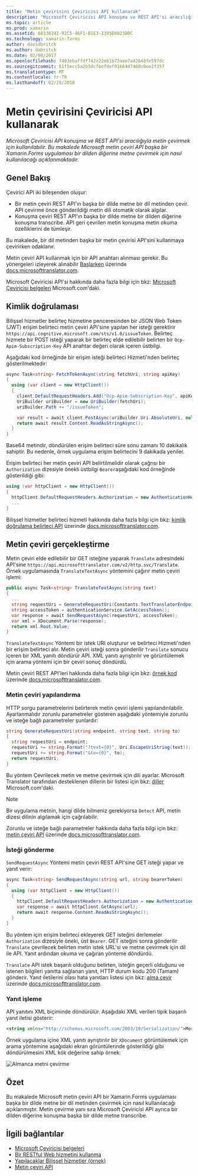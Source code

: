 ```yaml
---
title: "Metin çevirisini Çeviricisi API kullanarak"
description: "Microsoft Çeviricisi API konuşma ve REST API'si aracılığıyla metin çevirmek için kullanılabilir. Bu makalede Microsoft metin çeviri API başka bir Xamarin.Forms uygulaması bir dilden diğerine metne çevirmek için nasıl kullanılacağı açıklanmaktadır."
ms.topic: article
ms.prod: xamarin
ms.assetid: 68330242-92C5-46F1-B1E3-2395D8823B0C
ms.technology: xamarin-forms
author: davidbritch
ms.author: dabritch
ms.date: 02/08/2017
ms.openlocfilehash: f403ebaffdf742c22e61b73aee7a42648fe597dc
ms.sourcegitcommit: 61f5ecc5a2b5dcfbefdef91664d7460c0ee2f357
ms.translationtype: MT
ms.contentlocale: tr-TR
ms.lasthandoff: 02/28/2018
---
```

# <a name="text-translation-using-the-translator-api"></a>Metin çevirisini Çeviricisi API kullanarak

_Microsoft Çeviricisi API konuşma ve REST API'si aracılığıyla metin çevirmek için kullanılabilir. Bu makalede Microsoft metin çeviri API başka bir Xamarin.Forms uygulaması bir dilden diğerine metne çevirmek için nasıl kullanılacağı açıklanmaktadır._

## <a name="overview"></a>Genel Bakış

Çevirici API iki bileşenden oluşur:

- Bir metin çeviri REST API'ın başka bir dilde metne bir dil metinden çevir. API çevirme önce gönderildiği metin dili otomatik olarak algılar.
- Konuşma çeviri REST API'ın başka bir dilde metne bir dilden diğerine konuşma transcribe. API geri çevrilen metin konuşma metin okuma özelliklerini de tümleşir.

Bu makalede, bir dil metinden başka bir metin çevirisi API'sini kullanmaya çevirirken odaklanır.

Metin çeviri API kullanmak için bir API anahtarı alınması gerekir. Bu yönergeleri izleyerek alınabilir [Başlarken](http://docs.microsofttranslator.com/text-translate.html) üzerinde [docs.microsofttranslator.com](http://docs.microsofttranslator.com/).

Microsoft Çeviricisi API'si hakkında daha fazla bilgi için bkz: [Microsoft Çeviricisi belgeleri](https://www.microsoft.com/cognitive-services/translator-api/documentation/TranslatorInfo/overview) Microsoft.com'daki.

## <a name="authentication"></a>Kimlik doğrulaması

Bilişsel hizmetler belirteç hizmetine penceresinden bir JSON Web Token (JWT) erişim belirteci metin çeviri API'sine yapılan her isteği gerektirir `https://api.cognitive.microsoft.com/sts/v1.0/issueToken`. Belirteç hizmete bir POST isteği yaparak bir belirteç elde edilebilir belirten bir `Ocp-Apim-Subscription-Key` API anahtar değeri olarak içeren üstbilgi.

Aşağıdaki kod örneğinde bir erişim isteği belirteci Hizmeti'nden belirteç gösterilmektedir:

```csharp
async Task<string> FetchTokenAsync(string fetchUri, string apiKey)
{
  using (var client = new HttpClient())
  {
    client.DefaultRequestHeaders.Add("Ocp-Apim-Subscription-Key", apiKey);
    UriBuilder uriBuilder = new UriBuilder(fetchUri);
    uriBuilder.Path += "/issueToken";

    var result = await client.PostAsync(uriBuilder.Uri.AbsoluteUri, null);
    return await result.Content.ReadAsStringAsync();
  }
}
```

Base64 metindir, döndürülen erişim belirteci süre sonu zamanı 10 dakikalık sahiptir. Bu nedenle, örnek uygulama erişim belirtecini 9 dakikada yeniler.

Erişim belirteci her metin çeviri API belirtilmelidir olarak çağrısı bir `Authorization` dizesiyle önekli üstbilgi `Bearer`aşağıdaki kod örneğinde gösterildiği gibi:

```csharp
using (var httpClient = new HttpClient())
{
  httpClient.DefaultRequestHeaders.Authorization = new AuthenticationHeaderValue("Bearer", bearerToken);
  ...
}  
```

Bilişsel hizmetler belirteci hizmeti hakkında daha fazla bilgi için bkz: [kimlik doğrulama belirteci API](http://docs.microsofttranslator.com/oauth-token.html) üzerinde [docs.microsofttranslator.com](http://docs.microsofttranslator.com/).

## <a name="performing-text-translation"></a>Metin çeviri gerçekleştirme

Metin çeviri elde edilebilir bir GET isteğine yaparak `Translate` adresindeki API'sine `https://api.microsofttranslator.com/v2/http.svc/Translate`. Örnek uygulamasında `TranslateTextAsync` yöntemini çağırır metin çeviri işlemi:

```csharp
public async Task<string> TranslateTextAsync(string text)
{
  ...
  string requestUri = GenerateRequestUri(Constants.TextTranslatorEndpoint, text, "en", "de");
  string accessToken = authenticationService.GetAccessToken();
  var response = await SendRequestAsync(requestUri, accessToken);
  var xml = XDocument.Parse(response);
  return xml.Root.Value;
}
```

`TranslateTextAsync` Yöntemi bir istek URI oluşturur ve belirteci Hizmeti'nden bir erişim belirteci alır. Metin çeviri isteği sonra gönderilir `Translate` sonucu içeren bir XML yanıtı döndürür API. XML yanıtı ayrıştırılır ve görüntülemek için arama yöntemi için bir çeviri sonuç döndürdü.

Metin çeviri REST API'leri hakkında daha fazla bilgi için bkz: [örnek kod](http://docs.microsofttranslator.com/text-translate.html#/default) üzerinde [docs.microsofttranslator.com](http://docs.microsofttranslator.com/).

### <a name="configuring-text-translation"></a>Metin çeviri yapılandırma

HTTP sorgu parametrelerini belirterek metin çeviri işlemi yapılandırılabilir. Ayarlanmalıdır zorunlu parametreler gösteren aşağıdaki yöntemiyle zorunlu ve isteğe bağlı parametreler şunlardır:

```csharp
string GenerateRequestUri(string endpoint, string text, string to)
{
  string requestUri = endpoint;
  requestUri += string.Format("?text={0}", Uri.EscapeUriString(text));
  requestUri += string.Format("&to={0}", to);
  return requestUri;
}
```

Bu yöntem Çevrilecek metin ve metne çevirmek için dili ayarlar. Microsoft Translator tarafından desteklenen dillerin bir listesi için bkz: [diller](https://www.microsoft.com/translator/languages.aspx) Microsoft.com'daki.

> [!NOTE]
> Bir uygulama metnin, hangi dilde bilmeniz gerekiyorsa `Detect` API, metin dizesi dilinin algılamak için çağrılabilir.

Zorunlu ve isteğe bağlı parametreler hakkında daha fazla bilgi için bkz: [metin çeviri API](http://docs.microsofttranslator.com/text-translate.html#!/default/get_Translate) üzerinde [docs.microsofttranslator.com](http://docs.microsofttranslator.com/).

### <a name="sending-the-request"></a>İsteği gönderme

`SendRequestAsync` Yöntemi metin çeviri REST API'sine GET isteği yapar ve yanıt verir:

```csharp
async Task<string> SendRequestAsync(string url, string bearerToken)
{
  using (var httpClient = new HttpClient())
  {
    httpClient.DefaultRequestHeaders.Authorization = new AuthenticationHeaderValue("Bearer", bearerToken);
    var response = await httpClient.GetAsync(url);
    return await response.Content.ReadAsStringAsync();
  }
}
```

Bu yöntem için erişim belirteci ekleyerek GET isteğini derlemeler `Authorization` dizesiyle öneki, üst `Bearer`. GET isteğini sonra gönderilir `Translate` çevrilecek belirten metin istek URL'si ve metne çevirmek için dil ile API. Yanıt ardından okuma ve çağıran yönteme döndürdü.

`Translate` API istek başarılı olduğunu belirten, isteğin geçerli olduğunu ve istenen bilgileri yanıtta sağlanan yanıt, HTTP durum kodu 200 (Tamam) gönderir. Yanıt iletilerini olası hata yanıtları listesi için bkz: [alma çevir](http://docs.microsofttranslator.com/text-translate.html#!/default/get_Translate) üzerinde [docs.microsofttranslator.com](http://docs.microsofttranslator.com/).

### <a name="processing-the-response"></a>Yanıt işleme

API yanıtını XML biçiminde döndürülür. Aşağıdaki XML verileri tipik başarılı yanıt iletisi gösterir:

```xml
<string xmlns="http://schemas.microsoft.com/2003/10/Serialization/">Morgen kaufen gehen ein</string>
```

Örnek uygulama içine XML yanıtı ayrıştırılır bir `XDocument` görüntülemek için arama yöntemine aşağıdaki ekran görüntülerinde gösterildiği gibi döndürülmesini XML kök değerine sahip örnek:

![](text-translation-images/text-translation.png "Almanca metni çevirme")

## <a name="summary"></a>Özet

Bu makalede Microsoft metin çeviri API bir Xamarin.Forms uygulaması başka bir dilde metne bir dil metinden çevirmek için nasıl kullanılacağı açıklanmıştır. Metin çevirme yanı sıra Microsoft Çeviricisi API ayrıca bir dilden diğerine konuşma başka bir dilde metne transcribe.



## <a name="related-links"></a>İlgili bağlantılar

- [Microsoft Çeviricisi belgeleri](https://www.microsoft.com/cognitive-services/translator-api/documentation/TranslatorInfo/overview)
- [Bir RESTful Web hizmetini kullanma](~/xamarin-forms/data-cloud/consuming/rest.md)
- [Yapılacaklar Bilişsel hizmetler (örnek)](https://developer.xamarin.com/samples/xamarin-forms/WebServices/TodoCognitiveServices/)
- [Metin çeviri API](http://docs.microsofttranslator.com/text-translate.html)
